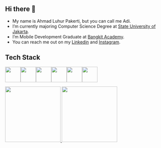 ## Hi there 👋

- My name is Ahmad Luhur Pakerti, but you can call me Adi.
- I’m currently majoring Computer Science Degree at [State University of Jakarta](https://www.unj.ac.id).
- I’m Mobile Development Graduate at [Bangkit Academy](https://bangkit.academy).
- You can reach me out on my [Linkedin](https://www.linkedin.com/in/00shiki/) and [Instagram](https://www.instagram.com/ahmadluhur_/).

## Tech Stack
<a href="https://go.dev/"><img height="50" src="https://cdn.jsdelivr.net/gh/devicons/devicon/icons/go/go-original-wordmark.svg"/></a><a href="https://www.android.com/"><img height="50" src="https://cdn.jsdelivr.net/gh/devicons/devicon/icons/android/android-plain.svg" /></a><a href="https://kotlinlang.org/"><img height="50" src="https://cdn.jsdelivr.net/gh/devicons/devicon/icons/kotlin/kotlin-original.svg" /></a><a href="https://flutter.dev/"><img height="50" src="https://cdn.jsdelivr.net/gh/devicons/devicon/icons/flutter/flutter-original.svg" /></a><a href="https://nextjs.org/"><img height="50" src="https://cdn.jsdelivr.net/gh/devicons/devicon/icons/nextjs/nextjs-original.svg" /></a><a href="https://www.typescriptlang.org/"><img height="50" src="https://cdn.jsdelivr.net/gh/devicons/devicon/icons/typescript/typescript-original.svg" /></a>

<p align="left">
<a href="https://github.com/00shiki">
  <img height="180em" src="https://github-readme-stats-eight-theta.vercel.app/api?username=00shiki&show_icons=true&theme=algolia&include_all_commits=true&count_private=true"/>
  <img height="180em" src="https://github-readme-stats-eight-theta.vercel.app/api/top-langs/?username=00shiki&layout=compact&langs_count=8&theme=algolia"/>
</a>
</p>
